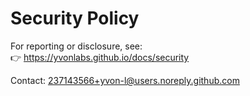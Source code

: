 # Security Policy
For reporting or disclosure, see:  
👉 https://yvonlabs.github.io/docs/security

Contact: 237143566+yvon-l@users.noreply.github.com